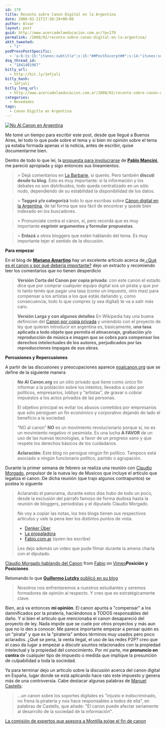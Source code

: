 ```yaml
---
id: 179
title: Reconto sobre Canon Digital en la Argentina
date: 2008-02-21T17:58:29+00:00
author: Alvar
layout: post
guid: http://www.acercadelaeducacion.com.ar/?p=179
permalink: /2008/02/reconto-sobre-canon-digital-en-la-argentina/
aktt_tweeted:
  - "1"
podPressPostSpecific:
  - 'a:6:{s:15:"itunes:subtitle";s:15:"##PostExcerpt##";s:14:"itunes:summary";s:15:"##PostExcerpt##";s:15:"itunes:keywords";s:17:"##WordPressCats##";s:13:"itunes:author";s:10:"##Global##";s:15:"itunes:explicit";s:7:"Default";s:12:"itunes:block";s:7:"Default";}'
dsq_thread_id:
  - "1841401967"
bitly_url:
  - http://bit.ly/1mfjali
bitly_hash:
  - 1mfjali
bitly_long_url:
  - http://www.acercadelaeducacion.com.ar/2008/02/reconto-sobre-canon-digital-en-la-argentina/
categories:
  - Novedades
tags:
  - Canon Digitla en Argentina
---
```

<a href="http://noalcanon.org"><img src="http://noalcanon.org/wp-content/uploads/2008/02/noalcanonmb2.jpg" alt="No Al Canon en Argentina" /></a>

Me tomé un tiempo para escribir este post, desde que llegué a Buenos Aires, leí todo lo que pude sobre el tema y si bien mi opinión sobre el tema ya estaba formada apenas vi la noticia, antes de escribir, quise documentarme bien.

Dentro de todo lo que leí, la <a href="http://www.pablomancini.com.ar/canon-digital-en-la-argentina-tips-para-involucrarse/trackback/" title="tips para involucrarse">propuesta para involucrarse</a> de <strong><a href="http://www.pablomancini.com.ar" title="blog de Pablo Mancini">Pablo Mancini</a></strong>, me pareció apropiada y sigo entonces sus lineamientos.
<blockquote>&gt; Dejá comentarios en <a href="http://labarbarie.com.ar/2008/el-proyecto-de-gravamen-a-la-copia-privada/">La Barbarie</a>, si querés. Pero también <strong>discutí desde tu blog</strong>. Esto es muy importante: si la información y los debates no son distribuidos, todo queda centralizado en un sólo nodo, dependiendo de su estabilidad la disponibilidad de los datos.</blockquote>
<blockquote>&gt; <strong>Taggeá y/o categorizá</strong> todo lo que escribas sobre <a href="http://www.pablomancini.com.ar/tag/canon-digital-en-la-argentina/">Cánon digital en la Argentina</a>, de tal forma que sea fácil de encontrar y quede bien indexado en los buscadores.</blockquote>
<blockquote>&gt; Pronunciate contra el cánon, sí, pero recordá que es muy importante <strong>esgrimir argumentos y formular propuestas</strong>.</blockquote>
<blockquote>&gt; <strong>Enlazá</strong> a otros bloggers que estén hablando del tema. Es muy importante tejer el sentido de la discusión.</blockquote>
<strong>Para empezar</strong>

En el blog de <strong><a href="http://www.uberbin.net/" title="Mariano Amartino">Mariano Amartino</a></strong> hay un excelente artículo acerca de<a href="http://www.uberbin.net/archivos/derechos/%c2%bfque-es-el-canon-y-porque-deberia-importarme.php" title="Qué es el canon y por que debería importarme"> ¿Qué es el canon y por qué debería importante?</a>  dejo un extracto y recomiendo leer los comentarios que no tienen desperdicio
<blockquote><strong>Versión Corta del Canon por copia privada</strong>: con este canon el estado dice que por comprar cualquier equipo digital sos un pirata y que por lo tanto tenés que pagar una tasa (como un impuesto, otro mas) para compensar a los artistas a los que estás dañando y, como consecuencia, todo lo que compres (y sea digital) te va a salir más caro.

<span id="more-3734"></span><strong>Versión Larga y con algunos detalles</strong>
En Wikipedia hay una buena definicion del <a href="http://es.wikipedia.org/wiki/Canon_por_copia_privada_%28Espa%C3%B1a%29">Canon por copia privada</a> y uniendolo con el proyecto de ley que quieren introducir en argentina es, básicamente, <strong>una tasa aplicada a todo objeto que permita el almacenaje, grabación y/o reproducción de música e imagen que se cobra para compensar los derechos intelectuales de los autores, perjudicados por las reproducciones impagas de sus obras</strong>.</blockquote>
<strong>Percusiones y Repercusiones</strong>

A partir de las discusiones y preocupaciones aparece <a href="http://noalcanon.org/" title="no al canon">noalcanon.org</a> que se define de la siguiente manera
<blockquote>
<p class="storycontent"><strong>No Al Canon.org</strong> es un sitio privado que tiene como único fin informar a la población sobre los intentos, llevados a cabo por políticos, empresarios, lobbys y “artistas”, de gravar o cobrar impuestos a los actos privados de las personas.</p>
El objetivo principal es evitar los abusos cometidos por empresarios que sólo persiguen un fin económico y corporativo dejando de lado el beneficio a la sociedad.

“NO al canon” <strong>NO</strong> es un movimiento revolucionario porque sí, no es un movimiento negativo ni pesimista. Es una lucha <strong>A FAVOR</strong> de un uso de las nuevas tecnologías, a favor de un progreso sano y que respete los derechos básicos de los cuidadanos.

<strong>Aclaración:</strong> Este blog no persigue ningún fin político. Tampoco está asociado a ningún funcionario político, partido o agrupación.</blockquote>
Durante la primer semana de febrero se realiza una reunión con <a href="http://labarbarie.com.ar/2008/el-proyecto-de-gravamen-a-la-copia-privada/" title="proyecto ">Claudio Morgado</a>, propulsor de la nueva ley de Musicos que incluye el artículo que legaliza el canon. De dicha reunión (que trajo algunos contrapuntos) se postea lo siguente
<blockquote> Aclarando el panorama, durante estos días hubo de todo un poco, desde la exclusión del párrafo famoso de forma dudosa hasta la reunión de bloggers, periodistas y el diputado Claudio Morgado.

No voy a copiar las notas, los tres blogs tienen sus respectivos artículos y vale la pena leer los distintos puntos de vista.
<ul>
	<li><a href="http://www.uberbin.net/archivos/derechos/canon-digital-reunion-con-morgado-y-el-canon-que-muta.php">Denker Über</a></li>
	<li><a href="http://www.lapropaladora.com.ar/">La propaladora</a></li>
	<li><a href="http://www.fabio.com.ar/verpost.php?id_noticia=2539">Fabio.com.ar</a> (quien les escribe)</li>
</ul>
Les dejo además un video que pude filmar durante la amena charla con el diputado.</blockquote>
<object type="application/x-shockwave-flash" data="http://www.vimeo.com/moogaloop.swf?clip_id=672581&amp;server=www.vimeo.com&amp;fullscreen=1&amp;show_title=1&amp;show_byline=1&amp;show_portrait=0&amp;color=" height="302" width="400"></object>

<param name="quality" value="best"></param>
<param name="allowfullscreen" value="true"></param>
<param name="scale" value="showAll"></param>
<param name="movie" value="http://www.vimeo.com/moogaloop.swf?clip_id=672581&amp;server=www.vimeo.com&amp;fullscreen=1&amp;show_title=1&amp;show_byline=1&amp;show_portrait=0&amp;color="></param> <a href="http://www.vimeo.com/672581/l:embed_672581">Claudio Morgado hablando del Canon</a> from <a href="http://www.vimeo.com/fabiomb/l:embed_672581">Fabio</a> on <a href="http://vimeo.com/l:embed_672581">Vimeo</a><a href="http://vimeo.com/l:embed_672581"></a><strong>Posición</strong> <strong>y Posiciones</strong>

Retomando lo que <a href="http://adefinirlo.blogspot.com/2008/01/el-canon-digital-en-la-argentina.html" title="Guillermo Lutzky"><strong>Guillermo Lutzky</strong> publicó en su blog</a>
<blockquote> Nosotros nos enfrentaremos a nuestros estudiantes y seremos formadores de opinión al respecto. Y creo que es estratégicamente clave.</blockquote>
Bien, acá va entonces <strong>mi opinión</strong>. El canon apunta a "compensar" a los damnificados por la piratería, haciéndonos a TODOS responsables del daño. Y si bien el artículo que mencionaba el canon desapareció del proyecto de ley. Nada impide que se cuele por otros proyectos y más aun que no lo den a conocer. Me parece importante empezar a pensar quién es un "pirata" y que es la "piratería" ambos términos muy usados pero poco aclarados. ¿Qué se pena, la venta ilegal, el uso de las redes P2P? creo que el caso  da lugar a empezar a discutir asuntos relacionados con la propiedad intelectual y la propiedad del conocimiento. Por mi parte, me <strong>pronuncio en contra </strong>de cualquier tipo de impuesto o medida que implique la presunción de culpabilidad a toda la sociedad.

Ya para terminar dejo un artículo sobre la discusión acerca del canon digital en España, lugar donde se está aplicando hace rato este impuesto y genera más de una controversia. Cabe destacar algunas palabras de <a href="http://es.wikipedia.org/wiki/Manuel_Castells">Manuel Castells</a>:
<blockquote>...un canon sobre los soportes digitales es "injusto e indiscriminado, no frena la piratería y nos hace responsables a todos de ella", en palabras de Castells, que añade: "El canon puede afectar seriamente al desarrollo de la sociedad de la información".</blockquote>
<a href="http://www.elpais.com/articulo/cultura/comision/expertos/asesora/Montilla/exige/fin/canon/elpporcul/20060517elpepicul_8/Tes/">La comisión de expertos que asesora a Montilla exige el fin de canon</a>